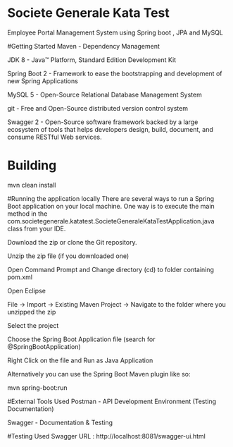 # Societe Generale Kata Test
Employee Portal Management System using Spring boot , JPA and MySQL

#Getting Started
Maven - Dependency Management

JDK 8 - Java™ Platform, Standard Edition Development Kit

Spring Boot 2 - Framework to ease the bootstrapping and development of new Spring Applications

MySQL 5 - Open-Source Relational Database Management System

git - Free and Open-Source distributed version control system

Swagger 2 - Open-Source software framework backed by a large ecosystem of tools that helps developers design, build, document, and consume RESTful Web services.

# Building 
mvn clean install


#Running the application locally
There are several ways to run a Spring Boot application on your local machine. One way is to execute the main method in the com.societegenerale.katatest.SocieteGeneraleKataTestApplication.java class from your IDE.

Download the zip or clone the Git repository.

Unzip the zip file (if you downloaded one)

Open Command Prompt and Change directory (cd) to folder containing pom.xml

Open Eclipse

File -> Import -> Existing Maven Project -> Navigate to the folder where you unzipped the zip

Select the project

Choose the Spring Boot Application file (search for @SpringBootApplication)

Right Click on the file and Run as Java Application

Alternatively you can use the Spring Boot Maven plugin like so:

mvn spring-boot:run

#External Tools Used
Postman - API Development Environment (Testing Documentation)

Swagger - Documentation & Testing

#Testing 
Used Swagger URL : http://localhost:8081/swagger-ui.html




